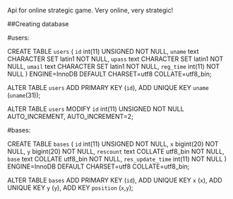 Api for online strategic game. Very online, very strategic!

##Creating database

#users:

CREATE TABLE `users` (
  `id` int(11) UNSIGNED NOT NULL,
  `uname` text CHARACTER SET latin1 NOT NULL,
  `upass` text CHARACTER SET latin1 NOT NULL,
  `umail` text CHARACTER SET latin1 NOT NULL,
  `reg_time` int(11) NOT NULL
) ENGINE=InnoDB DEFAULT CHARSET=utf8 COLLATE=utf8_bin;

ALTER TABLE `users`
  ADD PRIMARY KEY (`id`),
  ADD UNIQUE KEY `uname` (`uname`(31));
  
  ALTER TABLE `users`
  MODIFY `id` int(11) UNSIGNED NOT NULL AUTO_INCREMENT, AUTO_INCREMENT=2;
  
#bases:

CREATE TABLE `bases` (
  `id` int(11) UNSIGNED NOT NULL,
  `x` bigint(20) NOT NULL,
  `y` bigint(20) NOT NULL,
  `rescount` text COLLATE utf8_bin NOT NULL,
  `base` text COLLATE utf8_bin NOT NULL,
  `res_update_time` int(11) NOT NULL
) ENGINE=InnoDB DEFAULT CHARSET=utf8 COLLATE=utf8_bin;

ALTER TABLE `bases`
  ADD PRIMARY KEY (`id`),
  ADD UNIQUE KEY `x` (`x`),
  ADD UNIQUE KEY `y` (`y`),
  ADD KEY `position` (`x`,`y`);
